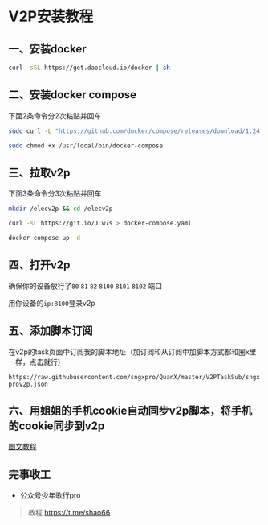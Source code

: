 # V2P安装教程

## 一、安装docker

``` sh
curl -sSL https://get.daocloud.io/docker | sh
```

## 二、安装docker compose

下面2条命令分2次粘贴并回车

``` sh
sudo curl -L "https://github.com/docker/compose/releases/download/1.24.1/docker-compose-$(uname -s)-$(uname -m)" -o /usr/local/bin/docker-compose
```
``` sh
sudo chmod +x /usr/local/bin/docker-compose
```

## 三、拉取v2p

下面3条命令分3次粘贴并回车

``` sh
mkdir /elecv2p && cd /elecv2p
```
``` sh
curl -sL https://git.io/JLw7s > docker-compose.yaml
```
``` sh
docker-compose up -d
```

## 四、打开v2p

确保你的设备放行了`80` `81` `82` `8100` `8101` `8102` 端口

用你设备的`ip:8100`登录v2p

## 五、添加脚本订阅

在v2p的task页面中订阅我的脚本地址（加订阅和从订阅中加脚本方式都和圈x里一样，点击就行）

`https://raw.githubusercontent.com/sngxpro/QuanX/master/V2PTaskSub/sngxprov2p.json`

## 六、用姐姐的手机cookie自动同步v2p脚本，将手机的cookie同步到v2p

[图文教程](https://mp.weixin.qq.com/s/jZNFR3qszbEuc9nM43WeqA)


## 完事收工

- 公众号少年歌行pro
> 教程 https://t.me/shao66
